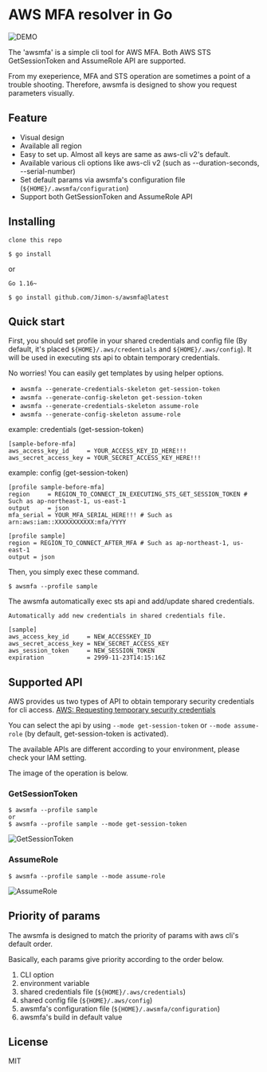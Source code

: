 # AWS MFA resolver in Go
![DEMO](https://github.com/Jimon-s/awsmfa/blob/images/demo.gif)

The 'awsmfa' is a simple cli tool for AWS MFA.
Both AWS STS GetSessionToken and AssumeRole API are supported.

From my exeperience, MFA and STS operation are sometimes a point of a trouble shooting. Therefore, awsmfa is designed to show you request parameters visually.

## Feature
- Visual design
- Available all region
- Easy to set up. Almost all keys are same as aws-cli v2's default.
- Available various cli options like aws-cli v2 (such as --duration-seconds, --serial-number)
- Set default params via awsmfa's configuration file (`${HOME}/.awsmfa/configuration`)
- Support both GetSessionToken and AssumeRole API

## Installing
```
clone this repo

$ go install
```

or

```
Go 1.16~

$ go install github.com/Jimon-s/awsmfa@latest
```


## Quick start
First, you should set profile in your shared credentials and config file (By default, it's placed `${HOME}/.aws/credentials` and `${HOME}/.aws/config`).
It will be used in executing sts api to obtain temporary credentials.

No worries!
You can easily get templates by using helper options.
- `awsmfa --generate-credentials-skeleton get-session-token`
- `awsmfa --generate-config-skeleton get-session-token`
- `awsmfa --generate-credentials-skeleton assume-role`
- `awsmfa --generate-config-skeleton assume-role`

example: credentials (get-session-token)
```
[sample-before-mfa]
aws_access_key_id     = YOUR_ACCESS_KEY_ID_HERE!!!
aws_secret_access_key = YOUR_SECRET_ACCESS_KEY_HERE!!!
```

example: config (get-session-token)
```
[profile sample-before-mfa]
region     = REGION_TO_CONNECT_IN_EXECUTING_STS_GET_SESSION_TOKEN # Such as ap-northeast-1, us-east-1
output     = json
mfa_serial = YOUR_MFA_SERIAL_HERE!!! # Such as arn:aws:iam::XXXXXXXXXXX:mfa/YYYY

[profile sample]
region = REGION_TO_CONNECT_AFTER_MFA # Such as ap-northeast-1, us-east-1
output = json
```

Then, you simply exec these command.

```
$ awsmfa --profile sample
```

The awsmfa automatically exec sts api and add/update shared credentials.

```
Automatically add new credentials in shared credentials file.

[sample]
aws_access_key_id     = NEW_ACCESSKEY_ID
aws_secret_access_key = NEW_SECRET_ACCESS_KEY
aws_session_token     = NEW_SESSION_TOKEN
expiration            = 2999-11-23T14:15:16Z
```

## Supported API
AWS provides us two types of API to obtain temporary security credentials for cli access.
[AWS: Requesting temporary security credentials](https://docs.aws.amazon.com/IAM/latest/UserGuide/id_credentials_temp_request.html)

You can select the api by using `--mode get-session-token` or `--mode assume-role` (by default, get-session-token is activated).

The available APIs are different according to your environment, please check your IAM setting.

The image of the operation is below.

### GetSessionToken
```
$ awsmfa --profile sample
or
$ awsmfa --profile sample --mode get-session-token
```

![GetSessionToken](https://github.com/Jimon-s/awsmfa/blob/images/get-session-token.jpg)

### AssumeRole
```
$ awsmfa --profile sample --mode assume-role
```

![AssumeRole](https://github.com/Jimon-s/awsmfa/blob/images/assume-role.jpg)

## Priority of params
The awsmfa is designed to match the priority of params with aws cli's default order.

Basically, each params give priority according to the order below.

1. CLI option
2. environment variable
3. shared credentials file (`${HOME}/.aws/credentials`)
4. shared config file (`${HOME}/.aws/config`)
5. awsmfa's configuration file (`${HOME}/.awsmfa/configuration`)
6. awsmfa's build in default value

## License
MIT

